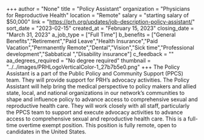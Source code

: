 +++
author = "None"
title = "Policy Assistant"
organization = "Physicians for Reproductive Health"
location = "Remote"
salary = "starting salary of $50,000"
link = "https://prh.org/updates/job-description-policy-assistant/"
sort_date = "2023-02-15"
created_at = "February 15, 2023"
closing_date = "March 31, 2023"
a_job_type = ["Full Time"]
b_benefits = ["General Benefits","Retirement","Paid Leave","Health Insurance","Paid Vacation","Permanently Remote","Dental","Vision","Sick time","Professional development","Sabbatical ","Disability insurance"]
c_feedback = ""
aa_degrees_required = "No degree required"
thumbnail = "../../images/PRHLogoVerticalColor-1_27b7b5e0.png"
+++
The Policy Assistant is a part of the Public Policy and Community Support (PPCS) team. They will provide support for PRH’s advocacy activities. The Policy Assistant will help bring the medical perspective to policy makers and allied state, local, and national organizations in our network’s communities to shape and influence policy to advance access to comprehensive sexual and reproductive health care. They will work closely with all staff, particularly the PPCS team to support and execute advocacy activities to advance access to comprehensive sexual and reproductive health care. This is a full-time overtime exempt position. This position is fully remote, open to candidates in the United States.  